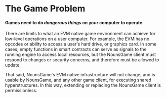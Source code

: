 # The Game Problem

#### Games need to do _dangerous things_ on your computer to operate.&#x20;

There are limits to what an EVM native game environment can achieve for low-level operations on a user computer. For example, the EVM has no opcodes or ability to access a user's hard drive, or graphics card. In some cases, empty functions in smart contracts can serve as signals to the running engine to access local resources, but the NounsGame client must respond to changes or security concerns, and therefore must be allowed to update.

That said, NounsGame's EVM native infrastructure will not change, and is usable by NounsGame, and any other game client, for executing shared hyperstructures. In this way, extending or replacing the NounsGame client is permissionless.

